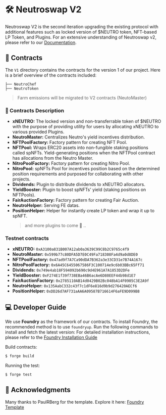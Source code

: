 # 🛠 Neutroswap V2

Neutroswap V2 is the second iteration upgrading the existing protocol with additional features such as locked version of $NEUTRO token, NFT-based LP Token, and Plugins. For an extensive understanding of Neutroswap v2, please refer to our
[Documentation](https://docs.neutroswap.io/).

## 📁 Contracts

The `V1` directory contains the contracts for the version 1 of our project. Here is a brief overview of the contracts
included:

```text
├── NeutroChef
├── NeutroToken
```

> Farm emissions will be migrated to V2 contracts (NeutoMaster)

### 📜 Contracts Description

- **xNEUTRO:** The locked version and non-transferrable token of $NEUTRO with the purpose of providing utility for users by allocating xNEUTRO to various provided Plugins.
- **NeutroMaster:** Centralizes Neutro's yield incentives distribution.
- **NFTPoolFactory:** Factory pattern for creating NFT Pool.
- **NFTPool:** Wraps ERC20 assets into non-fungible staking positions called spNFTs. Yield-generating positions when the
  NFTPool contract has allocations from the Neutro Master.
- **NitroPoolFactory:** Factory pattern for creating Nitro Pool.
- **NitroPool:** spNFTs Pool for incentives position based on the determined position requirements and purposed for
  collaborating with other projects.
- **Dividends:** Plugin to distribute dividends to xNEUTRO allocators.
- **YieldBooster:** Plugin to boost spNFTs' yield (staking positions on NFTPools).
- **FairAuctionFactory:** Factory pattern for creating Fair Auction.
- **NeutroHelper:** Serving FE datas.
- **PositionHelper:** Helper for instantly create LP token and wrap it up to spNFT.
  > and more plugins to come 🥳 ..

### Testnet contracts

- **xNEUTRO:** `0xA3100a831B007A12ab0a3639C99C8b2C9765c4f9` <br />
- **NeutroMaster:** `0x599b77c80DFA5D7E0C49Fa718308Fa4d9a0d8DE0` <br />
- **NFTPoolFactory:** `0x47ad9f7A7Ca90dDA7B362a3e33CD31e7B74A167c` <br />
- **NitroPoolFactory:** `0x6A45C6455067586F3C100714e9c6b03BBc65Ff71` <br />
- **Dividends:** `0x749e4ab18F594092b690c9d4E961A7A1853D2DFe` <br />
- **YieldBooster:** `0xF274E1f39f738EBa46B6acAe6D80EEF44b98d1E7` <br />
- **FairAuctionFactory:** `0x2785110AB14d0429B02Bc048bA14F0905C3E2A9f` <br />
- **NeutroHelper:** `0x135AabC332c43f7c1dF6e816d9b9d276420AECf6` <br />
- **PositionHelper:** `0xDD26d7AF731aAA6A09587B716614F6aFE9D099B8` <br />

## 💻 Developer Guide

We use **Foundry** as the framework of our contracts. To install Foundry, the recommended method is to use `foundryup`. Run
the following commands to install and fetch the latest version: For detailed installation instructions, please refer to
the [Foundry Installation Guide](https://book.getfoundry.sh/getting-started/installation)

Build contracts:

```sh
$ forge build
```

Running the test:

```sh
$ forge test
```

## 🙏 Acknowledgments

Many thanks to PaulRBerg for the template. Explore it here:
[Foundry Template](https://github.com/PaulRBerg/foundry-template)

